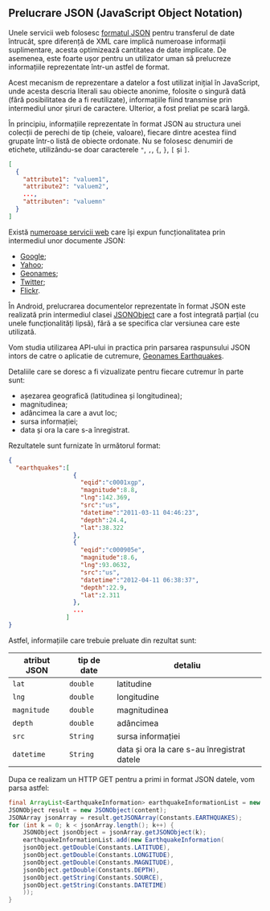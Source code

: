 ## Prelucrare JSON (JavaScript Object Notation)

Unele servicii web folosesc [formatul
JSON](http://en.wikipedia.org/wiki/JSON) pentru transferul de date
întrucât, spre diferență de XML care implică numeroase informații
suplimentare, acesta optimizează cantitatea de date implicate. De
asemenea, este foarte ușor pentru un utilizator uman să prelucreze
informațiile reprezentate într-un astfel de format.

Acest mecanism de reprezentare a datelor a fost utilizat inițial în
JavaScript, unde acesta descria literali sau obiecte anonime, folosite o
singură dată (fără posibilitatea de a fi reutilizate), informațiile
fiind transmise prin intermediul unor șiruri de caractere. Ulterior, a
fost preliat pe scară largă.

În principiu, informațiile reprezentate în format JSON au structura unei
colecții de perechi de tip (cheie, valoare), fiecare dintre acestea
fiind grupate într-o listă de obiecte ordonate. Nu se folosesc denumiri
de etichete, utilizându-se doar caracterele `"`, `,`, `{`, `}`, `[` și
`]`.

``` json
[
  {
    "attribute1": "valuem1",
    "attribute2": "valuem2",
    ...,
    "attributen": "valuemn"
  }  
]
```
Există [numeroase servicii
web](http://www.programmableweb.com/category/all/apis?data_format=21173)
care își expun funcționalitatea prin intermediul unor documente JSON:

-   [Google](https://developers.google.com/custom-search/json-api/v1/overview?csw=1);
-   [Yahoo](https://developer.yahoo.com/);
-   [Geonames](http://www.geonames.org/export/web-services.html);
-   [Twitter](https://dev.twitter.com/);
-   [Flickr](https://www.flickr.com/services/api/).

În Android, prelucrarea documentelor reprezentate în format JSON este
realizată prin intermediul clasei
[JSONObject](http://developer.android.com/reference/org/json/JSONObject.html)
care a fost integrată parțial (cu unele funcționalități lipsă), fără a
se specifica clar versiunea care este utilizată.

Vom studia utilizarea API-ului in practica prin parsarea raspunsului JSON
intors de catre o aplicatie de cutremure, [Geonames
Earthquakes](http://api.geonames.org/earthquakesJSON).

Detaliile care se doresc a fi vizualizate pentru fiecare cutremur în
parte sunt:

-   așezarea geografică (latitudinea și longitudinea);
-   magnitudinea;
-   adâncimea la care a avut loc;
-   sursa informației;
-   data și ora la care s-a înregistrat.

Rezultatele sunt furnizate în următorul format:

``` json
{
  "earthquakes":[
                  {
                    "eqid":"c0001xgp",
                    "magnitude":8.8,
                    "lng":142.369,
                    "src":"us",
                    "datetime":"2011-03-11 04:46:23",
                    "depth":24.4,
                    "lat":38.322
                  },
                  {
                    "eqid":"c000905e",
                    "magnitude":8.6,
                    "lng":93.0632,
                    "src":"us",
                    "datetime":"2012-04-11 06:38:37",
                    "depth":22.9,
                    "lat":2.311
                  },
                  ...
                ]
}
```

Astfel, informațiile care trebuie preluate din rezultat sunt:

| atribut JSON | tip de date | detaliu                                     |
|--------------|-------------|---------------------------------------------|
| `lat`        | `double`    | latitudine                                  |
| `lng`        | `double`    | longitudine                                 |
| `magnitude`  | `double`    | magnitudinea                                |
| `depth`      | `double`    | adâncimea                                   |
| `src`        | `String`    | sursa informației                           |
| `datetime`   | `String`    | data și ora la care s-au înregistrat datele |

Dupa ce realizam un HTTP GET pentru a primi in format JSON datele, vom parsa
astfel:

```java
final ArrayList<EarthquakeInformation> earthquakeInformationList = new ArrayList<EarthquakeInformation>();
JSONObject result = new JSONObject(content);
JSONArray jsonArray = result.getJSONArray(Constants.EARTHQUAKES);
for (int k = 0; k < jsonArray.length(); k++) {
    JSONObject jsonObject = jsonArray.getJSONObject(k);
    earthquakeInformationList.add(new EarthquakeInformation(
    jsonObject.getDouble(Constants.LATITUDE),
    jsonObject.getDouble(Constants.LONGITUDE),
    jsonObject.getDouble(Constants.MAGNITUDE),
    jsonObject.getDouble(Constants.DEPTH),
    jsonObject.getString(Constants.SOURCE),
    jsonObject.getString(Constants.DATETIME)
    ));
}
```